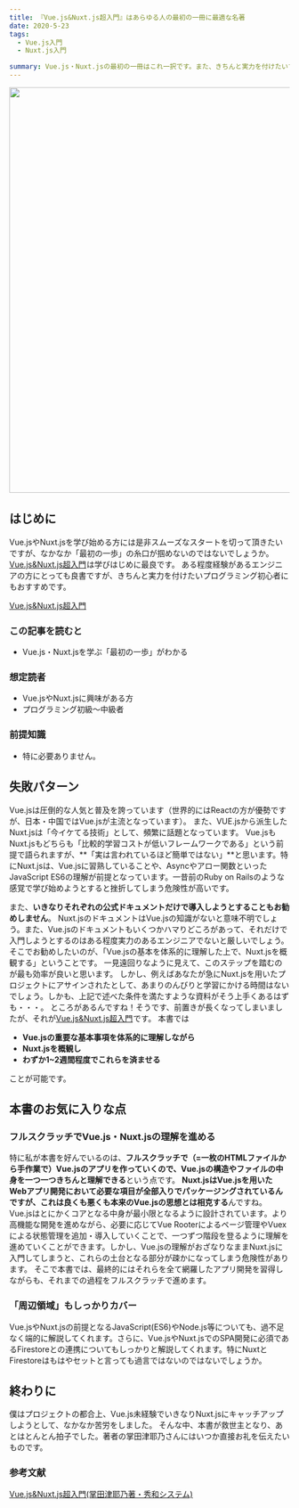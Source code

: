 ```yaml
---
title: 『Vue.js&Nuxt.js超入門』はあらゆる人の最初の一冊に最適な名著
date: 2020-5-23
tags: 
  - Vue.js入門
  - Nuxt.js入門

summary: Vue.js・Nuxt.jsの最初の一冊はこれ一択です。また、きちんと実力を付けたいプログラミング初心者にもおすすめです。
---
```


<a href="//af.moshimo.com/af/c/click?a_id=2000411&p_id=2520&pc_id=5570&pl_id=32576&guid=ON" target= "_blank" rel="nofollow"><img src="//image.moshimo.com/af-img/1916/000000032576.png" width="728" height="auto" style="border:none;"></a><img src="//i.moshimo.com/af/i/impression?a_id=2000411&p_id=2520&pc_id=5570&pl_id=32576" width="1" height="1" style="border:none;">

## はじめに
Vue.jsやNuxt.jsを学び始める方には是非スムーズなスタートを切って頂きたいですが、なかなか「最初の一歩」の糸口が掴めないのではないでしょうか。<a href="//af.moshimo.com/af/c/click?a_id=1875799&amp;p_id=170&amp;pc_id=185&amp;pl_id=4062&amp;url=https%3A%2F%2Fwww.amazon.co.jp%2Fdp%2FB07X6F1C2P" rel="nofollow">Vue.js&amp;Nuxt.js超入門</a><img src="//i.moshimo.com/af/i/impression?a_id=1875799&amp;p_id=170&amp;pc_id=185&amp;pl_id=4062" alt="" width="1" height="1" style="border: 0px;" />は学びはじめに最良です。
ある程度経験があるエンジニアの方にとっても良書ですが、きちんと実力を付けたいプログラミング初心者にもおすすめです。

<a href="//af.moshimo.com/af/c/click?a_id=1875799&amp;p_id=170&amp;pc_id=185&amp;pl_id=4062&amp;url=https%3A%2F%2Fwww.amazon.co.jp%2Fdp%2FB07X6F1C2P" rel="nofollow"><img src="https://images-fe.ssl-images-amazon.com/images/I/51eFKoSgx5L._SL160_.jpg" alt="" style="border: none;" /><br />Vue.js&amp;Nuxt.js超入門</a><img src="//i.moshimo.com/af/i/impression?a_id=1875799&amp;p_id=170&amp;pc_id=185&amp;pl_id=4062" alt="" width="1" height="1" style="border: 0px;" />

### この記事を読むと
- Vue.js・Nuxt.jsを学ぶ「最初の一歩」がわかる

### 想定読者

- Vue.jsやNuxt.jsに興味がある方
- プログラミング初級〜中級者


### 前提知識

- 特に必要ありません。


## 失敗パターン
Vue.jsは圧倒的な人気と普及を誇っています（世界的にはReactの方が優勢ですが、日本・中国ではVue.jsが主流となっています）。
また、VUE.jsから派生したNuxt.jsは「今イケてる技術」として、頻繁に話題となっています。
Vue.jsもNuxt.jsもどちらも「比較的学習コストが低いフレームワークである」という前提で語られますが、**「実は言われているほど簡単ではない」**と思います。特にNuxt.jsは、Vue.jsに習熟していることや、Asyncやアロー関数といったJavaScript ES6の理解が前提となっています。一昔前のRuby on Railsのような感覚で学び始めようとすると挫折してしまう危険性が高いです。

また、**いきなりそれぞれの公式ドキュメントだけで導入しようとすることもお勧めしません**。
Nuxt.jsのドキュメントはVue.jsの知識がないと意味不明でしょう。また、Vue.jsのドキュメントもいくつかハマりどころがあって、それだけで入門しようとするのはある程度実力のあるエンジニアでないと厳しいでしょう。
そこでお勧めしたいのが、「Vue.jsの基本を体系的に理解した上で、Nuxt.jsを概観する」ということです。
一見遠回りなように見えて、このステップを踏むのが最も効率が良いと思います。
しかし、例えばあなたが急にNuxt.jsを用いたプロジェクトにアサインされたとして、あまりのんびりと学習にかける時間はないでしょう。しかも、上記で述べた条件を満たすような資料がそう上手くあるはずも・・・。
ところがあるんですね！そうです、前置きが長くなってしまいましたが、それが<a href="//af.moshimo.com/af/c/click?a_id=1875799&amp;p_id=170&amp;pc_id=185&amp;pl_id=4062&amp;url=https%3A%2F%2Fwww.amazon.co.jp%2Fdp%2FB07X6F1C2P" rel="nofollow">Vue.js&amp;Nuxt.js超入門</a><img src="//i.moshimo.com/af/i/impression?a_id=1875799&amp;p_id=170&amp;pc_id=185&amp;pl_id=4062" alt="" width="1" height="1" style="border: 0px;" />です。
本書では
- **Vue.jsの重要な基本事項を体系的に理解しながら**
- **Nuxt.jsを概観し**
- **わずか1~2週間程度でこれらを済ませる**

ことが可能です。

## 本書のお気に入りな点
### フルスクラッチでVue.js・Nuxt.jsの理解を進める
特に私が本書を好んでいるのは、**フルスクラッチで（=一枚のHTMLファイルから手作業で）Vue.jsのアプリを作っていくので、Vue.jsの構造やファイルの中身を一つ一つきちんと理解できる**という点です。
**Nuxt.jsはVue.jsを用いたWebアプリ開発において必要な項目が全部入りでパッケージングされているんですが、これは良くも悪くも本来のVue.jsの思想とは相克する**んですね。
Vue.jsはとにかくコアとなる中身が最小限となるように設計されています。より高機能な開発を進めながら、必要に応じてVue Rooterによるページ管理やVuexによる状態管理を追加・導入していくことで、一つずつ階段を登るように理解を進めていくことができます。しかし、Vue.jsの理解がおざなりなままNuxt.jsに入門してしまうと、これらの土台となる部分が疎かになってしまう危険性があります。
そこで本書では、最終的にはそれらを全て網羅したアプリ開発を習得しながらも、それまでの過程をフルスクラッチで進めます。

### 「周辺領域」もしっかりカバー
Vue.jsやNuxt.jsの前提となるJavaScript(ES6)やNode.js等についても、過不足なく端的に解説してくれます。さらに、Vue.jsやNuxt.jsでのSPA開発に必須であるFirestoreとの連携についてもしっかりと解説してくれます。特にNuxtとFirestoreはもはやセットと言っても過言ではないのではないでしょうか。

## 終わりに
僕はプロジェクトの都合上、Vue.js未経験でいきなりNuxt.jsにキャッチアップしようとして、なかなか苦労をしました。
そんな中、本書が救世主となり、あとはとんとん拍子でした。著者の掌田津耶乃さんにはいつか直接お礼を伝えたいものです。



### 参考文献
<a href="//af.moshimo.com/af/c/click?a_id=1875799&amp;p_id=170&amp;pc_id=185&amp;pl_id=4062&amp;url=https%3A%2F%2Fwww.amazon.co.jp%2Fdp%2FB07X6F1C2P" rel="nofollow"><img src="https://images-fe.ssl-images-amazon.com/images/I/51eFKoSgx5L._SL160_.jpg" alt="" style="border: none;" /><br />Vue.js&amp;Nuxt.js超入門(掌田津耶乃著・秀和システム)</a><img src="//i.moshimo.com/af/i/impression?a_id=1875799&amp;p_id=170&amp;pc_id=185&amp;pl_id=4062" alt="" width="1" height="1" style="border: 0px;" />
